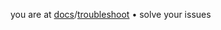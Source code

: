 you are at [docs](https://cgepy.github.io/docs)/[troubleshoot](https://cgepy.github.io/docs/troubleshoot) • solve your issues
